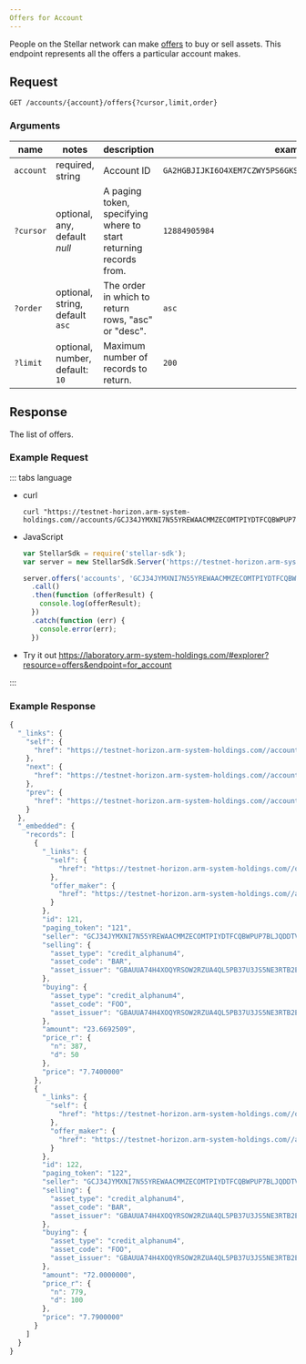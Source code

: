 ```yaml
---
Offers for Account
---
```


People on the Stellar network can make [offers](../resources/offer.md) to buy or sell assets.  This endpoint represents all the offers a particular account makes.


## Request

```
GET /accounts/{account}/offers{?cursor,limit,order}
```

### Arguments

| name | notes | description | example |
| ---- | ----- | ----------- | ------- |
| `account` | required, string | Account ID | `GA2HGBJIJKI6O4XEM7CZWY5PS6GKSXL6D34ERAJYQSPYA6X6AI7HYW36` |
| `?cursor` | optional, any, default _null_ | A paging token, specifying where to start returning records from. | `12884905984` |
| `?order`  | optional, string, default `asc` | The order in which to return rows, "asc" or "desc". | `asc` |
| `?limit`  | optional, number, default: `10` | Maximum number of records to return. | `200` |


## Response

The list of offers.


### Example Request
::: tabs language

- curl
  ```curl
  curl "https://testnet-horizon.arm-system-holdings.com//accounts/GCJ34JYMXNI7N55YREWAACMMZECOMTPIYDTFCQBWPUP7BLJQDDTVGUW4/offers"
  ```
- JavaScript
  ```js
  var StellarSdk = require('stellar-sdk');
  var server = new StellarSdk.Server('https://testnet-horizon.arm-system-holdings.com/');

  server.offers('accounts', 'GCJ34JYMXNI7N55YREWAACMMZECOMTPIYDTFCQBWPUP7BLJQDDTVGUW4')
    .call()
    .then(function (offerResult) {
      console.log(offerResult);
    })
    .catch(function (err) {
      console.error(err);
    })
  ```
- Try it out
  https://laboratory.arm-system-holdings.com/#explorer?resource=offers&endpoint=for_account

:::
### Example Response

```js
{
  "_links": {
    "self": {
      "href": "https://testnet-horizon.arm-system-holdings.com//accounts/GCJ34JYMXNI7N55YREWAACMMZECOMTPIYDTFCQBWPUP7BLJQDDTVGUW4/offers?order=asc&limit=10&cursor="
    },
    "next": {
      "href": "https://testnet-horizon.arm-system-holdings.com//accounts/GCJ34JYMXNI7N55YREWAACMMZECOMTPIYDTFCQBWPUP7BLJQDDTVGUW4/offers?order=asc&limit=10&cursor=122"
    },
    "prev": {
      "href": "https://testnet-horizon.arm-system-holdings.com//accounts/GCJ34JYMXNI7N55YREWAACMMZECOMTPIYDTFCQBWPUP7BLJQDDTVGUW4/offers?order=desc&limit=10&cursor=121"
    }
  },
  "_embedded": {
    "records": [
      {
        "_links": {
          "self": {
            "href": "https://testnet-horizon.arm-system-holdings.com//offers/121"
          },
          "offer_maker": {
            "href": "https://testnet-horizon.arm-system-holdings.com//accounts/GCJ34JYMXNI7N55YREWAACMMZECOMTPIYDTFCQBWPUP7BLJQDDTVGUW4"
          }
        },
        "id": 121,
        "paging_token": "121",
        "seller": "GCJ34JYMXNI7N55YREWAACMMZECOMTPIYDTFCQBWPUP7BLJQDDTVGUW4",
        "selling": {
          "asset_type": "credit_alphanum4",
          "asset_code": "BAR",
          "asset_issuer": "GBAUUA74H4XOQYRSOW2RZUA4QL5PB37U3JS5NE3RTB2ELJVMIF5RLMAG"
        },
        "buying": {
          "asset_type": "credit_alphanum4",
          "asset_code": "FOO",
          "asset_issuer": "GBAUUA74H4XOQYRSOW2RZUA4QL5PB37U3JS5NE3RTB2ELJVMIF5RLMAG"
        },
        "amount": "23.6692509",
        "price_r": {
          "n": 387,
          "d": 50
        },
        "price": "7.7400000"
      },
      {
        "_links": {
          "self": {
            "href": "https://testnet-horizon.arm-system-holdings.com//offers/122"
          },
          "offer_maker": {
            "href": "https://testnet-horizon.arm-system-holdings.com//accounts/GCJ34JYMXNI7N55YREWAACMMZECOMTPIYDTFCQBWPUP7BLJQDDTVGUW4"
          }
        },
        "id": 122,
        "paging_token": "122",
        "seller": "GCJ34JYMXNI7N55YREWAACMMZECOMTPIYDTFCQBWPUP7BLJQDDTVGUW4",
        "selling": {
          "asset_type": "credit_alphanum4",
          "asset_code": "BAR",
          "asset_issuer": "GBAUUA74H4XOQYRSOW2RZUA4QL5PB37U3JS5NE3RTB2ELJVMIF5RLMAG"
        },
        "buying": {
          "asset_type": "credit_alphanum4",
          "asset_code": "FOO",
          "asset_issuer": "GBAUUA74H4XOQYRSOW2RZUA4QL5PB37U3JS5NE3RTB2ELJVMIF5RLMAG"
        },
        "amount": "72.0000000",
        "price_r": {
          "n": 779,
          "d": 100
        },
        "price": "7.7900000"
      }
    ]
  }
}
```
